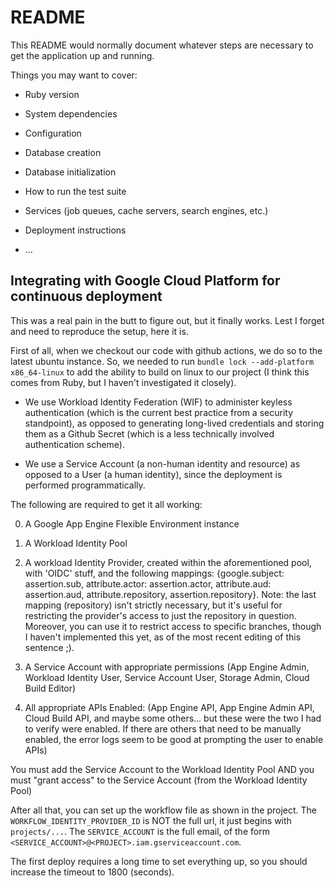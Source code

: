 # README

This README would normally document whatever steps are necessary to get the
application up and running.

Things you may want to cover:

* Ruby version

* System dependencies

* Configuration

* Database creation

* Database initialization

* How to run the test suite

* Services (job queues, cache servers, search engines, etc.)

* Deployment instructions

* ...

## Integrating with Google Cloud Platform for continuous deployment

This was a real pain in the butt to figure out, but it finally works. Lest I forget and need to reproduce the setup, here it is.

First of all, when we checkout our code with github actions, we do so to the latest ubuntu instance. So, we needed to run `bundle lock --add-platform x86_64-linux` to add the ability to build on linux to our project (I think this comes from Ruby, but I haven't investigated it closely).

* We use Workload Identity Federation (WIF) to administer keyless authentication (which is the current best practice from a security standpoint), as opposed to generating long-lived credentials and storing them as a Github Secret (which is a less technically involved authentication scheme).

* We use a Service Account (a non-human identity and resource) as opposed to a User (a human identity), since the deployment is performed programmatically.

The following are required to get it all working:

0) A Google App Engine Flexible Environment instance

1) A Workload Identity Pool

2) A workload Identity Provider, created within the aforementioned pool, with 'OIDC' stuff, and the following mappings: {google.subject: assertion.sub, attribute.actor: assertion.actor, attribute.aud: assertion.aud, attribute.repository, assertion.repository}. Note: the last mapping (repository) isn't strictly necessary, but it's useful for restricting the provider's access to just the repository in question. Moreover, you can use it to restrict access to specific branches, though I haven't implemented this yet, as of the most recent editing of this sentence ;).

3) A Service Account with appropriate permissions (App Engine Admin, Workload Identity User, Service Account User, Storage Admin, Cloud Build Editor)

4) All appropriate APIs Enabled: (App Engine API, App Engine Admin API, Cloud Build API, and maybe some others... but these were the two I had to verify were enabled. If there are others that need to be manually enabled, the error logs seem to be good at prompting the user to enable APIs)

You must add the Service Account to the Workload Identity Pool AND you must "grant access" to the Service Account (from the Workload Identity Pool)

After all that, you can set up the workflow file as shown in the project. The `WORKFLOW_IDENTITY_PROVIDER_ID` is NOT the full url, it just begins with `projects/...`. The `SERVICE_ACCOUNT` is the full email, of the form `<SERVICE_ACCOUNT>@<PROJECT>.iam.gserviceaccount.com`. 

The first deploy requires a long time to set everything up, so you should increase the timeout to 1800 (seconds).